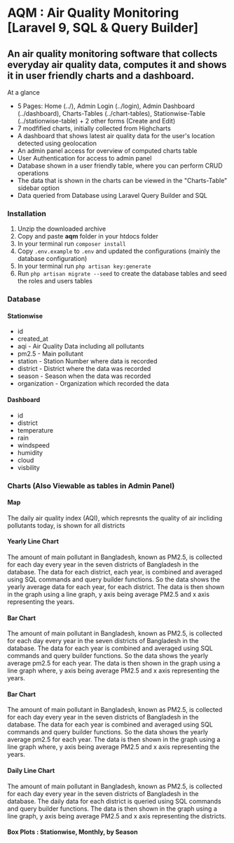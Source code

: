 # AQM : Air Quality Monitoring [Laravel 9, SQL & Query Builder]
## An air quality monitoring software that collects everyday air quality data, computes it and shows it in user friendly charts and a dashboard. 

At a glance 
* 5 Pages: Home (../), Admin Login (../login), Admin Dashboard (../dashboard), Charts-Tables (../chart-tables), Stationwise-Table (../stationwise-table) + 2 other forms (Create and Edit)
* 7 modfified charts, initially collected from Highcharts
* A dashboard that shows latest air quality data for the user's location detected using geolocation
* An admin panel access for overview of computed charts table
* User Authentication for access to admin panel 
* Database shown in a user friendly table, where you can perform CRUD operations
* The data that is shown in the charts can be viewed in the "Charts-Table" sidebar option
* Data queried from Database using Laravel Query Builder and SQL

### Installation
1. Unzip the downloaded archive
2. Copy and paste **aqm** folder in your htdocs folder
3. In your terminal run `composer install`
4. Copy `.env.example` to `.env` and updated the configurations (mainly the database configuration)
5. In your terminal run `php artisan key:generate`
6. Run `php artisan migrate --seed` to create the database tables and seed the roles and users tables

### Database

#### Stationwise
* id
* created_at 
* aqi - Air Quality Data including all pollutants
* pm2.5 - Main pollutant
* station - Station Number where data is recorded
* district - District where the data was recorded
* season - Season when the data was recorded 
* organization - Organization which recorded the data

#### Dashboard
 * id
 * district
 * temperature
 * rain
 * windspeed 
 * humidity  
 * cloud
 * visbility         

### Charts (Also Viewable as tables in Admin Panel)

#### Map
The daily air quality index (AQI), which represnts the quality of air incliding pollutants today, is shown for all districts

#### Yearly Line Chart
The amount of main pollutant in Bangladesh, known as PM2.5, is collected for each day every year in the seven districts of Bangladesh in the database. The data for each district, each year, is combined and averaged using SQL commands and query builder functions. So the data shows the yearly average data for each year, for each district. The data is then shown in the graph using a line graph, y axis being average PM2.5 and x axis representing the years.

#### Bar Chart
The amount of main pollutant in Bangladesh, known as PM2.5, is collected for each day every year in the seven districts of Bangladesh in the database. The data for each year is combined and averaged using SQL commands and query builder functions. So the data shows the yearly average pm2.5 for each year. The data is then shown in the graph using a line graph where, y axis being average PM2.5 and x axis representing the years.

#### Bar Chart
The amount of main pollutant in Bangladesh, known as PM2.5, is collected for each day every year in the seven districts of Bangladesh in the database. The data for each year is combined and averaged using SQL commands and query builder functions. So the data shows the yearly average pm2.5 for each year. The data is then shown in the graph using a line graph where, y axis being average PM2.5 and x axis representing the years.

#### Daily Line Chart
The amount of main pollutant in Bangladesh, known as PM2.5, is collected for each day every year in the seven districts of Bangladesh in the database. The daily data for each district is queried using SQL commands and query builder functions. The data is then shown in the graph using a line graph, y axis being average PM2.5 and x axis representing the districts.

#### Box Plots : Stationwise, Monthly, by Season



